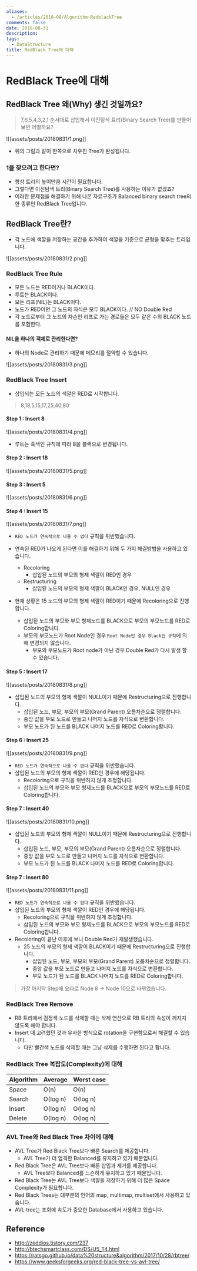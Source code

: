 ```yaml
---
aliases:
  - /articles/2018-08/Algorithm-RedblackTree
comments: false
date: 2018-08-31
description: 
tags:
  - DataStructure
title: RedBlack Tree에 대해
---
```

# RedBlack Tree에 대해
## RedBlack Tree 왜(Why) 생긴 것일까요?
> 7,6,5,4,3,2,1 순서대로 삽입해서 이진탐색 트리(Binary Search Tree)를 만들어 보면 어떨까요?

![[assets/posts/20180831/1.png]]

- 위의 그림과 같이 한쪽으로 치우친 Tree가 완성됩니다.

### 1을 찾으려고 한다면?
- 항상 트리의 높이만큼 시간이 필요합니다.
- 그렇다면 이진탐색 트리(Binary Search Tree)를 사용하는 이유가 없겠죠?
- 이러한 문제점을 해결하기 위해 나온 자료구조가 Balanced binary search tree의 한 종류인 RedBlack Tree입니다.


## RedBlack Tree란?
- 각 노드에 색깔을 저장하는 공간을 추가하여 색깔을 기준으로 균형을 맞추는 트리입니다.

![[assets/posts/20180831/2.png]]

### RedBlack Tree Rule
- 모든 노드는 RED이거나 BLACK이다.
- 루트는 BLACK이다.
- 모든 리프(NIL)는 BLACK이다.
- 노드가 RED이면 그 노드의 자식은 모두 BLACK이다. // NO Double Red
- 각 노드로부터 그 노드의 자손인 리프로 가는 경로들은 모두 같은 수의 BLACK 노드를 포함한다.

#### NIL을 하나의 객체로 관리한다면?
- 하나의 Node로 관리하기 때문에 메모리를 절약할 수 있습니다.

![[assets/posts/20180831/3.png]]

### RedBlack Tree Insert
- 삽입되는 모든 노드의 색깔은 RED로 시작합니다.
> 8,18,5,15,17,25,40,80


#### Step 1 : Insert 8

![[assets/posts/20180831/4.png]]

- 루트는 흑색인 규칙에 따라 8을 블랙으로 변경됩니다.



#### Step 2 : Insert 18

![[assets/posts/20180831/5.png]]

#### Step 3 : Insert 5

![[assets/posts/20180831/6.png]]

#### Step 4 : Insert 15

![[assets/posts/20180831/7.png]]

- `RED 노드가 연속적으로 나올 수 없다` 규칙을 위반했습니다.
- 연속된 RED가 나오게 된다면 이를 해결하기 위해 두 가지 해결방법을 사용하고 있습니다.
  - Recoloring
    - 삽입된 노드의 부모의 형제 색깔이 RED인 경우
  - Restructuring
    - 삽입된 노드의 부모의 형제 색깔이 BLACK인 경우, NULL인 경우

- 현재 상황은 15 노드의 부모의 형제 색깔이 RED이기 때문에 Recoloring으로 진행합니다.
  - 삽입된 노드의 부모와 부모 형제노드를 BLACK으로 부모의 부모노드를 RED로 Coloring합니다.
  - 부모의 부모노드가 Root Node인 경우 `Root Node인 경우 Black인 규칙`에 의해 변경되지 않습니다.
    - 부모의 부모노드가 Root node가 아닌 경우 Double Red가 다시 발생 할 수 있습니다.



#### Step 5 : Insert 17

![[assets/posts/20180831/8.png]]

- 삽입된 노드의 부모의 형제 색깔이 NULL이기 때문에 Restructuring으로 진행합니다.
  - 삽입된 노드, 부모, 부모의 부모(Grand Parent) 오름차순으로 정렬합니다.
  - 중앙 값을 부모 노드로 만들고 나머지 노드를 자식으로 변환합니다.
  - 부모 노드가 된 노드를 BLACK 나머지 노드를 RED로 Coloring합니다.



#### Step 6 : Insert 25

![[assets/posts/20180831/9.png]]

- `RED 노드가 연속적으로 나올 수 없다` 규칙을 위반했습니다.
- 삽입된 노드의 부모의 형제 색깔이 RED인 경우에 해당됩니다.
  - Recoloring으로 규칙을 위반하지 않게 조정합니다.
  - 삽입된 노드의 부모와 부모 형제노드를 BLACK으로 부모의 부모노드를 RED로 Coloring합니다.



#### Step 7 : Insert 40

![[assets/posts/20180831/10.png]]

- 삽입된 노드의 부모의 형제 색깔이 NULL이기 때문에 Restructuring으로 진행합니다.
  - 삽입된 노드, 부모, 부모의 부모(Grand Parent) 오름차순으로 정렬합니다.
  - 중앙 값을 부모 노드로 만들고 나머지 노드를 자식으로 변환합니다.
  - 부모 노드가 된 노드를 BLACK 나머지 노드를 RED로 Coloring합니다.


#### Step 7 : Insert 80

![[assets/posts/20180831/11.png]]

- `RED 노드가 연속적으로 나올 수 없다` 규칙을 위반했습니다.
- 삽입된 노드의 부모의 형제 색깔이 RED인 경우에 해당됩니다.
  - Recoloring으로 규칙을 위반하지 않게 조정합니다.
  - 삽입된 노드의 부모와 부모 형제노드를 BLACK으로 부모의 부모노드를 RED로 Coloring합니다.
- Recoloring이 끝난 이후에 보니 Double Red가 재발생했습니다.
  - 25 노드의 부모의 형제 색깔이 BLACK이기 때문에 Restructuring으로 진행합니다.
    - 삽입된 노드, 부모, 부모의 부모(Grand Parent) 오름차순으로 정렬합니다.
    - 중앙 값을 부모 노드로 만들고 나머지 노드를 자식으로 변환합니다.
    - 부모 노드가 된 노드를 BLACK 나머지 노드를 RED로 Coloring합니다.

> 가장 마지막 Step에 오타로 Node 8 -> Node 10으로 바뀌었습니다.




### RedBlack Tree Remove
- RB 트리에서 검정색 노드를 삭제할 때는 삭제 연산으로 RB 트리의 속성이 깨지지 않도록 해야 합니다.
- Insert 때 고려했던 것과 유사한 방식으로 rotation을 구현함으로써 해결할 수 있습니다.
  - 다만 빨간색 노드를 삭제할 때는 그냥 삭제를 수행하면 된다고 합니다.


### RedBlack Tree 복잡도(Complexity)에 대해

| Algorithm | Average | Worst case |
| ---| --- | --- |
| Space | O(n) | O(n) |
| Search | O(log n) | O(log n) |
| Insert | O(log n) | O(log n) |
| Delete | O(log n) | O(log n) |


### AVL Tree와 Red Black Tree 차이에 대해
- AVL Tree가 Red Black Tree보다 빠른 Search를 제공합니다.
  - AVL Tree가 더 엄격한 Balanced를 유지하고 있기 때문입니다.
- Red Black Tree은 AVL Tree보다 빠른 삽입과 제거를 제공합니다.
  - AVL Tree보다 Balanced를 느슨하게 유지하고 있기 때문입니다.
- Red Black Tree는 AVL Tree보다 색깔을 저장하기 위해 더 많은 Space Complexity가 필요합니다.
- Red Black Trees는 대부분의 언어의 map, multimap, multiset에서 사용하고 있습니다.
- AVL tree는 조회에 속도가 중요한 Database에서 사용하고 있습니다.


## Reference
- <http://zeddios.tistory.com/237>
- <http://btechsmartclass.com/DS/U5_T4.html>
- <https://ratsgo.github.io/data%20structure&algorithm/2017/10/28/rbtree/>
- <https://www.geeksforgeeks.org/red-black-tree-vs-avl-tree/>

